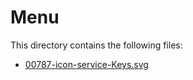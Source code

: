 # Menu
This directory contains the following files:

- [00787-icon-service-Keys.svg](00787-icon-service-Keys.svg)
